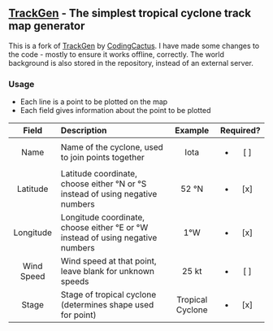## [TrackGen](https://trackgen.codingcactus.repl.co/) - The simplest tropical cyclone track map generator

This is a fork of [TrackGen](https://trackgen.codingcactus.repl.co/) by [CodingCactus](https://github.com/Coding-Cactus). I have made some changes to the code - mostly to ensure it works offline, correctly. The world background is also stored in the repository, instead of an external server.

### Usage
- Each line is a point to be plotted on the map
- Each field gives information about the point to be plotted

| Field      | Description | Example | Required? |
|:----------:|:------------|:-------:|:---------:|
| Name       | Name of the cyclone, used to join points together | Iota | <ul><li> [ ] </li></ul> |
| Latitude   | Latitude coordinate, choose either °N or °S instead of using negative numbers | 52 °N | <ul><li> [x] </li></ul> |
| Longitude  | Longitude coordinate, choose either °E or °W instead of using negative numbers | 1°W | <ul><li> [x] </li></ul> |
| Wind Speed | Wind speed at that point, leave blank for unknown speeds | 25 kt | <ul><li> [ ] </li></ul> |
| Stage      | Stage of tropical cyclone (determines shape used for point) | Tropical Cyclone | <ul><li> [x] </li></ul> |
